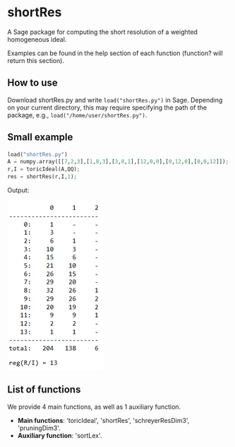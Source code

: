 # shortRes
A Sage package for computing the short resolution of a weighted homogeneous ideal.

Examples can be found in the help section of each function (function? will return this section). 

## How to use 
Download shortRes.py and write `load("shortRes.py")` in Sage. Depending on your current directory, this may require specifying the path of the package, e.g., `load("/home/user/shortRes.py")`.  

## Small example
```python
load("shortRes.py")
A = numpy.array([[7,2,3],[1,8,3],[3,8,1],[12,0,0],[0,12,0],[0,0,12]]);
r,I = toricIdeal(A,QQ);
res = shortRes(r,I,1);
```
Output: 

 ![Output](betti.PNG)

## List of functions
We provide 4 main functions, as well as 1 auxiliary function. 
  - **Main functions**: 'toricIdeal', 'shortRes', 'schreyerResDim3', 'pruningDim3'.
  - **Auxiliary function**: 'sortLex'.
